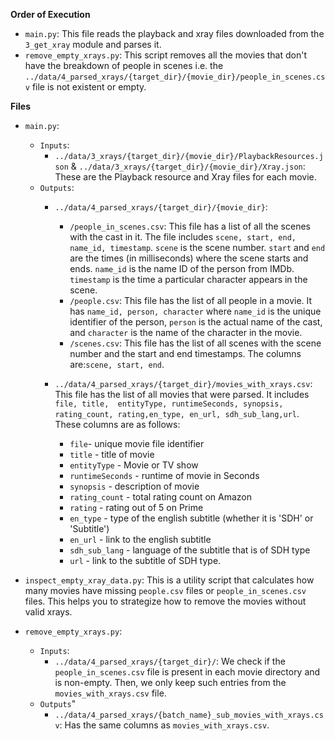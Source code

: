 **Order of Execution**
- `main.py`: This file reads the playback and xray files downloaded from the `3_get_xray` module and parses it.
- `remove_empty_xrays.py`: This script removes all the movies that don't have the breakdown of people in scenes i.e. the `../data/4_parsed_xrays/{target_dir}/{movie_dir}/people_in_scenes.csv` file is not existent or empty.

**Files**
- `main.py`:
    - `Inputs`:
        - `../data/3_xrays/{target_dir}/{movie_dir}/PlaybackResources.json` & `../data/3_xrays/{target_dir}/{movie_dir}/Xray.json`: These are the Playback resource and Xray files for each movie.
    - `Outputs`:
        -  `../data/4_parsed_xrays/{target_dir}/{movie_dir}`:
            - `/people_in_scenes.csv`: This file has a list of all the scenes with the cast in it. The file includes `scene, start, end, name_id, timestamp`. `scene` is the scene number. `start` and `end` are the times (in milliseconds) where the scene starts and ends. `name_id` is the name ID of the person from IMDb. `timestamp` is the time a particular character appears in the scene. 
            - `/people.csv`: This file has the list of all people in a movie. It has `name_id, person, character` where `name_id` is the unique identifier of the person, `person` is the actual name of the cast, and `character` is the name of the character in the movie.
            - `/scenes.csv`: This file has the list of all scenes with the scene number and the start and end timestamps. The columns are:`scene, start, end`.
        
        - `../data/4_parsed_xrays/{target_dir}/movies_with_xrays.csv`: This file has the list of all movies that were parsed. It includes `file, title,  entityType, runtimeSeconds, synopsis, rating_count, rating,en_type, en_url, sdh_sub_lang,url`. These columns are as follows: 
            - `file`- unique movie file identifier
            - `title` - title of movie
            - `entityType` - Movie or TV show
            - `runtimeSeconds` - runtime of movie in Seconds
            - `synopsis` - description of movie
            - `rating_count` - total rating count on Amazon
            - `rating` - rating out of 5 on Prime
            - `en_type` - type of the english subtitle (whether it is 'SDH' or 'Subtitle')
            - `en_url` - link to the english subtitle
            - `sdh_sub_lang` - language of the subtitle that is of SDH type
            - `url` - link to the subtitle of SDH type.

- `inspect_empty_xray_data.py`: This is a utility script that calculates how many movies have missing `people.csv` files or `people_in_scenes.csv` files. This helps you to strategize how to remove the movies without valid xrays.

- `remove_empty_xrays.py`:
    - `Inputs`:
        - `../data/4_parsed_xrays/{target_dir}/`: We check if the `people_in_scenes.csv` file is present in each movie directory and is non-empty. Then, we only keep such entries from the `movies_with_xrays.csv` file.
    - `Outputs`"
        - `../data/4_parsed_xrays/{batch_name}_sub_movies_with_xrays.csv`: Has the same columns as `movies_with_xrays.csv`.